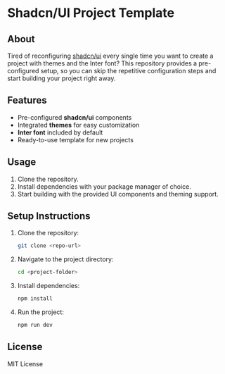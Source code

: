 # Shadcn/UI Project Template

## About
Tired of reconfiguring [shadcn/ui](https://github.com/shadcn/ui) every single time you want to create a project with themes and the Inter font? This repository provides a pre-configured setup, so you can skip the repetitive configuration steps and start building your project right away.

## Features
- Pre-configured **shadcn/ui** components
- Integrated **themes** for easy customization
- **Inter font** included by default
- Ready-to-use template for new projects

## Usage
1. Clone the repository.
2. Install dependencies with your package manager of choice.
3. Start building with the provided UI components and theming support.

## Setup Instructions
1. Clone the repository:
   ```bash
   git clone <repo-url>
   ```

2. Navigate to the project directory:
   ```bash
   cd <project-folder>
   ```

3. Install dependencies:
   ```bash
   npm install
   ```

4. Run the project:
   ```bash
   npm run dev
   ```

## License
MIT License
